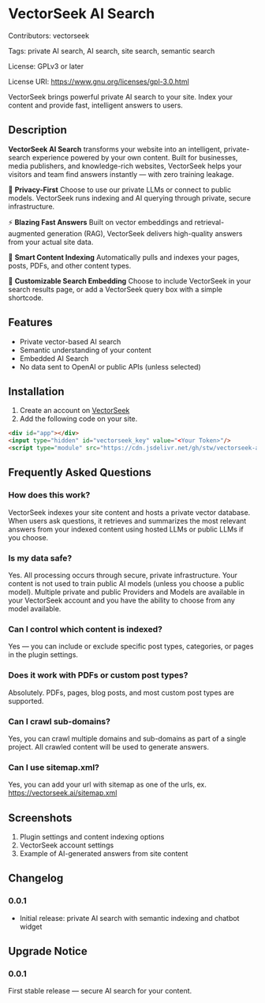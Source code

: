 # VectorSeek AI Search

Contributors: vectorseek

Tags: private AI search, AI search, site search, semantic search

License: GPLv3 or later

License URI: https://www.gnu.org/licenses/gpl-3.0.html

VectorSeek brings powerful private AI search to your site. Index your
content and provide fast, intelligent answers to users.


## Description

**VectorSeek AI Search** transforms your website into an intelligent, private-search experience powered by your own content. Built for businesses, media publishers, and knowledge-rich websites, VectorSeek helps your visitors and team find answers instantly — with zero training leakage.

🔐 **Privacy-First**
Choose to use our private LLMs or connect to public models. VectorSeek runs indexing and AI querying through private, secure infrastructure.

⚡ **Blazing Fast Answers**
Built on vector embeddings and retrieval-augmented generation (RAG), VectorSeek delivers high-quality answers from your actual site data.

🧠 **Smart Content Indexing**
Automatically pulls and indexes your pages, posts, PDFs, and other content types.

💬 **Customizable Search Embedding**
Choose to include VectorSeek in your search results page, or add a VectorSeek query box with a simple shortcode.

## Features

- Private vector-based AI search
- Semantic understanding of your content
- Embedded AI Search
- No data sent to OpenAI or public APIs (unless selected)

## Installation

1. Create an account on [VectorSeek](https://vectorseek.ai)
2. Add the following code on your site.

```html
<div id="app"></div>
<input type="hidden" id="vectorseek_key" value="<Your Token>"/>
<script type="module" src="https://cdn.jsdelivr.net/gh/stw/vectorseek-ai-js@main/src/main.js"></script>
```


## Frequently Asked Questions

### How does this work?
VectorSeek indexes your site content and hosts a private vector database. When users ask questions, it retrieves and summarizes the most relevant answers from your indexed content using hosted LLMs or public LLMs if you choose. 

### Is my data safe?
Yes. All processing occurs through secure, private infrastructure. Your content
is not used to train public AI models (unless you choose a public model).
Multiple private and public Providers and Models are available in your
VectorSeek account and you have the ability to choose from any model available. 

### Can I control which content is indexed?
Yes — you can include or exclude specific post types, categories, or pages in the plugin settings.

### Does it work with PDFs or custom post types?
Absolutely. PDFs, pages, blog posts, and most custom post types are supported.

### Can I crawl sub-domains?
Yes, you can crawl multiple domains and sub-domains as part of a single project. All crawled content will be used to generate answers. 

### Can I use sitemap.xml?
Yes, you can add your url with sitemap as one of the urls, ex. https://vectorseek.ai/sitemap.xml

## Screenshots

1. Plugin settings and content indexing options
2. VectorSeek account settings
3. Example of AI-generated answers from site content

## Changelog

### 0.0.1
* Initial release: private AI search with semantic indexing and chatbot widget

## Upgrade Notice

### 0.0.1
First stable release — secure AI search for your content.


